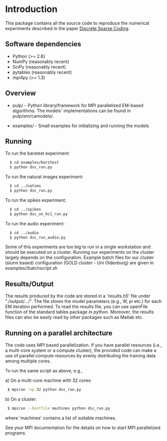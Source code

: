 
# Introduction

This package contains all the source code to reproduce the numerical
experiments described in the paper [Discrete Sparse Coding](https://gexarcha.github.io/files/papers/NECO-09-16-2696R2-PDF.pdf). 

## Software dependencies
 
 * Python (>= 2.6)
 * NumPy (reasonably recent)
 * SciPy (reasonably recent)
 * pytables (reasonably recent)
 * mpi4py (>= 1.3)

## Overview 

* pulp/       - Python library/framework for MPI parallelized 
              EM-based algorithms. The models' implementations
              can be found in pulp/em/camodels/.

* examples/   - Small examples for initializing and running the models



## Running

To run the barstest experiment:
```bash
  $ cd examples/barstest
  $ python dsc_run.py
```
To run the natural images experiment:
```bash 
  $ cd ../natims
  $ python dsc_run.py
```
To run the spikes experiment:
```bash
  $ cd ../spikes
  $ python dsc_on_hc1_run.py
```
To run the audio experiment:
```bash
  $ cd ../audio
  $ python dsc_run_audio.py
```
Some of this experiments are too big to run in a single workstation
and should be executed on a cluster. Running our experiments on the 
cluster largely depends on the configuration. Example batch files 
for our cluster (slurm based) configuration (GOLD cluster - Uni Oldenburg) are
given in examples/<experiment name>/batchscript.sh

## Results/Output 

The results produced by the code are stored in a 'results.h5' file 
under "./output/.../". The file stores the model parameters (e.g., W, pi etc.) 
for each EM iteration performed. To read the results file, you can use
openFile function of the standard tables package in python. Moreover, the
results files can also be easily read by other packages such as Matlab etc.

## Running on a parallel architecture

The code uses MPI based parallelization. If you have parallel resources
(i.e., a multi-core system or a compute cluster), the provided code can make a 
use of parallel compute resources by evenly distributing the training data 
among multiple cores.

To run the same script as above, e.g., 

a) On a multi-core machine with 32 cores:
```bash
 $ mpirun -np 32 python dsc_run.py
```
b) On a cluster:
```bash
 $ mpirun --hostfile machines python dsc_run.py
```
 where 'machines' contains a list of suitable machines.

See your MPI documentation for the details on how to start MPI parallelized 
programs.
